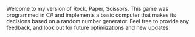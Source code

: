 Welcome to my version of Rock, Paper, Scissors. This game was programmed in C# and implements a basic computer that makes its decisions based on a random number generator. Feel free to provide any feedback, and look out for future optimizations and new updates.
